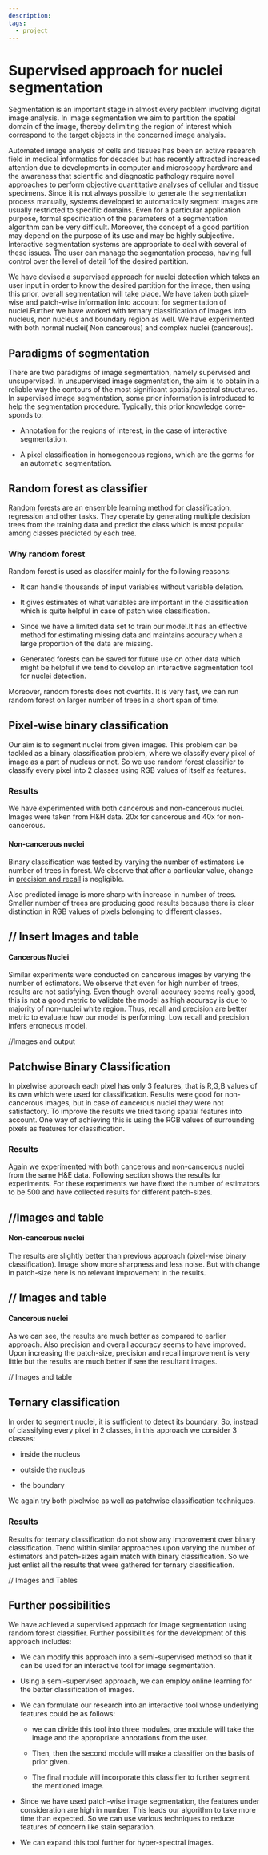 ```yaml
---
description: 
tags:
  - project
---
```

# Supervised approach for nuclei segmentation

Segmentation is an important stage in almost every problem involving digital image analysis. In image segmentation we aim to partition the spatial domain of the image, thereby delimiting the region of interest which correspond to the target objects in the concerned image analysis.

Automated image analysis of cells and tissues has been an active research field in medical informatics for decades but has recently attracted increased attention due to developments in computer and microscopy hardware and the awareness that scientific and diagnostic pathology require novel approaches to perform objective quantitative analyses of cellular and tissue specimens. Since it is not always possible to generate the segmentation process manually, systems developed to automatically segment images are usually restricted to specific domains. Even for a particular application purpose, formal specification of the parameters of a segmentation algorithm can be very difficult. Moreover, the concept of a good partition may depend on the purpose of its use and may be highly subjective. Interactive segmentation systems are appropriate to deal with several of these issues. The user can manage the segmentation process, having full control over the level of detail
1of the desired partition.

We have devised a supervised approach for nuclei detection which takes an user input in order to know the desired partition for the image, then using this prior, overall segmentation will take place. We have taken both pixel-wise and patch-wise information into account for segmentation of nuclei.Further we have worked with ternary classification of images into nucleus, non nucleus and boundary region as well. We have experimented with both normal nuclei( Non cancerous) and complex nuclei (cancerous).

## Paradigms of segmentation

There are two paradigms of image segmentation, namely supervised and
unsupervised.
In unsupervised image segmentation, the aim is to obtain in a reliable
way the contours of the most significant spatial/spectral structures.
In supervised image segmentation, some prior information is introduced
to help the segmentation procedure. Typically, this prior knowledge corre-
sponds to:

* Annotation for the regions of interest, in the case of interactive segmentation.

* A pixel classification in homogeneous regions, which are the germs for an automatic segmentation.

## Random forest as classifier

[Random forests](https://www.stat.berkeley.edu/~breiman/RandomForests/cc_home.htm) are an ensemble learning method for classification, regression and other tasks. They operate by generating multiple decision trees from
the training data and predict the class which is most popular among classes
predicted by each tree.

### Why random forest

Random forest is used as classifer mainly for the following reasons:

* It can handle thousands of input variables without variable deletion.

* It gives estimates of what variables are important in the classification which is quite helpful in case of patch wise classification.

* Since we have a limited data set to train our model.It has an effective method for estimating missing data and maintains accuracy when a large proportion of the data are missing.

* Generated forests can be saved for future use on other data which might be helpful if we tend to develop an interactive segmentation tool for nuclei detection.

Moreover, random forests does not overfits. It is very fast, we can run random forest on larger number of trees in a short span of time.

## Pixel-wise binary classification

Our aim is to segment nuclei from given images. This problem can be tackled
as a binary classification problem, where we classify every pixel of image as
a part of nucleus or not. So we use random forest classifier to classify every
pixel into 2 classes using RGB values of itself as features.

### Results

We have experimented with both cancerous and non-cancerous nuclei. Images were taken from H&H data. 20x for cancerous and 40x for non-cancerous.

#### Non-cancerous nuclei

Binary classification was tested by varying the number of estimators i.e number of trees in forest. We observe that after a particular value, change in [precision
and recall](https://www.wikiwand.com/en/Precision_and_recall) is negligible.

Also predicted image is more sharp with increase in number of trees. Smaller number of trees are producing good results because there is clear distinction in RGB values of pixels belonging to different classes.


// Insert Images and table
---------------------------

#### Cancerous Nuclei

Similar experiments were conducted on cancerous images by varying the number of estimators. We observe that even for high number of trees, results are
not satisfying. Even though overall accuracy seems really good, this is not a good metric to validate the model as high accuracy is due to majority of non-nuclei white region. Thus, recall and precision are better metric to evaluate how our model is performing. Low recall and precision infers erroneous model.

//Images and output

## Patchwise Binary Classification

In pixelwise approach each pixel has only 3 features, that is R,G,B values of its own which were used for classification. Results were good for non-cancerous images, but in case of cancerous nuclei they were not satisfactory. To improve the results we tried taking spatial features into account. One way
of achieving this is using the RGB values of surrounding pixels as features for classification.

### Results

Again we experimented with both cancerous and non-cancerous nuclei from the same H&E data. Following section shows the results for experiments. For these experiments we have fixed the number of estimators to be 500 and have collected results for different patch-sizes.

//Images and table
-------------------

#### Non-cancerous nuclei

The results are slightly better than previous approach (pixel-wise binary classification). Image show more sharpness and less noise. But with change in patch-size here is no relevant improvement in the results.

// Images and table
--------------------

#### Cancerous nuclei

As we can see, the results are much better as compared to earlier approach. Also precision and overall accuracy seems to have improved. Upon increasing the patch-size, precision and recall improvement is very little but the results are much better if see the resultant images.

// Images and table

## Ternary classification

In order to segment nuclei, it is sufficient to detect its boundary. So, instead of classifying every pixel in 2 classes, in this approach we consider 3 classes:

* inside the nucleus

* outside the nucleus

* the boundary

 We again try both pixelwise as well as patchwise classification techniques.

 ### Results

Results for ternary classification do not show any improvement over binary classification. Trend within similar approaches upon varying the number of estimators and patch-sizes again match with binary classification. So we just enlist all the results that were gathered for ternary classification.

// Images and Tables

## Further possibilities

We have achieved a supervised approach for image segmentation using random forest classifier. Further possibilities for the development of this approach includes:

* We can modify this approach into a semi-supervised method so that it can be used for an interactive tool for image segmentation.

* Using a semi-supervised approach, we can employ online learning for the better classification of images.

* We can formulate our research into an interactive tool whose underlying features could be as follows:

  * we can divide this tool into three modules, one module will take the image and the appropriate    annotations from the user.

  * Then, then the second module will make a classifier on the basis of prior given.

  * The final module will incorporate this classifier to further segment the mentioned image.

* Since we have used patch-wise image segmentation, the features under consideration are high in number. This leads our algorithm to take more time than expected. So we can use various techniques to reduce features of concern like stain separation.

* We can expand this tool further for hyper-spectral images.